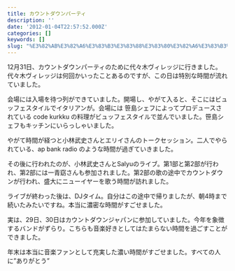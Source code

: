 ```yaml
---
title: カウントダウンパーティ
description: ''
date: '2012-01-04T22:57:52.000Z'
categories: []
keywords: []
slug: "%E3%82%AB%E3%82%A6%E3%83%B3%E3%83%88%E3%83%80%E3%82%A6%E3%83%B3%E3%83%91%E3%83%BC%E3%83%86%E3%82%A3"
---
```

12月31日、カウントダウンパーティのために代々木ヴィレッジに行きました。代々木ヴィレッジは何回かいったことあるのですが、この日は特別な時間が流れていました。

会場には入場を待つ列ができていました。開場し、やがて入ると、そこにはビュッフェスタイルでイタリアンが。会場には 笹島シェフによってプロデュースされている code kurkku の料理がビュッフェスタイルで並んでいました。笹島シェフもキッチンにいらっしゃいました。

やがて時間が経つと小林武史さんとエリイさんのトークセッション。二人でやられている、ap bank radio のような時間が過ぎていきました。

その後に行われたのが、小林武史さんとSalyuのライブ。第1部と第2部が行われ、第2部には一青窈さんも参加されました。第2部の歌の途中でカウントダウンが行われ、盛大にニューイヤーを歌う時間が訪れました。

ライブが終わった後は、DJタイム。自分はこの途中で帰りましたが、朝4時まで続いたみたいですね。本当に濃密な時間がすごせました。

実は、29日、30日はカウントダウンジャパンに参加していました。今年を象徴するバンドがずらり。こちらも音楽好きとしてはたまらない時間を過ごすことができました。

年末は本当に音楽ファンとして充実した濃い時間がすごせました。すべての人に”ありがとう”